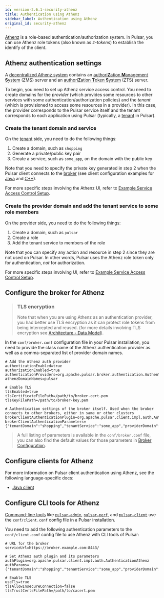 ```yaml
---
id: version-2.6.1-security-athenz
title: Authentication using Athenz
sidebar_label: Authentication using Athenz
original_id: security-athenz
---
```


[Athenz](https://github.com/AthenZ/athenz) is a role-based authentication/authorization system. In Pulsar, you can use Athenz role tokens (also known as *z-tokens*) to establish the identify of the client.

## Athenz authentication settings

A [decentralized Athenz system](https://github.com/AthenZ/athenz/blob/master/docs/decent_authz_flow.md) contains an [authori**Z**ation **M**anagement **S**ystem](https://github.com/AthenZ/athenz/blob/master/docs/setup_zms.md) (ZMS) server and an [authori**Z**ation **T**oken **S**ystem](https://github.com/AthenZ/athenz/blob/master/docs/setup_zts.md) (ZTS) server.

To begin, you need to set up Athenz service access control. You need to create domains for the *provider* (which provides some resources to other services with some authentication/authorization policies) and the *tenant* (which is provisioned to access some resources in a provider). In this case, the provider corresponds to the Pulsar service itself and the tenant corresponds to each application using Pulsar (typically, a [tenant](reference-terminology.md#tenant) in Pulsar).

### Create the tenant domain and service

On the [tenant](reference-terminology.md#tenant) side, you need to do the following things:

1. Create a domain, such as `shopping`
2. Generate a private/public key pair
3. Create a service, such as `some_app`, on the domain with the public key

Note that you need to specify the private key generated in step 2 when the Pulsar client connects to the [broker](reference-terminology.md#broker) (see client configuration examples for [Java](client-libraries-java.md#tls-authentication) and [C++](client-libraries-cpp.md#tls-authentication)).

For more specific steps involving the Athenz UI, refer to [Example Service Access Control Setup](https://github.com/AthenZ/athenz/blob/master/docs/example_service_athenz_setup.md#client-tenant-domain).

### Create the provider domain and add the tenant service to some role members

On the provider side, you need to do the following things:

1. Create a domain, such as `pulsar`
2. Create a role
3. Add the tenant service to members of the role

Note that you can specify any action and resource in step 2 since they are not used on Pulsar. In other words, Pulsar uses the Athenz role token only for authentication, *not* for authorization.

For more specific steps involving UI, refer to [Example Service Access Control Setup](https://github.com/AthenZ/athenz/blob/master/docs/example_service_athenz_setup.md#server-provider-domain).

## Configure the broker for Athenz

> ### TLS encryption 
>
> Note that when you are using Athenz as an authentication provider, you had better use TLS encryption 
> as it can protect role tokens from being intercepted and reused. (for more details involving TLS encryption see [Architecture - Data Model](https://github.com/AthenZ/athenz/blob/master/docs/data_model.md)).

In the `conf/broker.conf` configuration file in your Pulsar installation, you need to provide the class name of the Athenz authentication provider as well as a comma-separated list of provider domain names.

```properties
# Add the Athenz auth provider
authenticationEnabled=true
authorizationEnabled=true
authenticationProviders=org.apache.pulsar.broker.authentication.AuthenticationProviderAthenz
athenzDomainNames=pulsar

# Enable TLS
tlsEnabled=true
tlsCertificateFilePath=/path/to/broker-cert.pem
tlsKeyFilePath=/path/to/broker-key.pem

# Authentication settings of the broker itself. Used when the broker connects to other brokers, either in same or other clusters
brokerClientAuthenticationPlugin=org.apache.pulsar.client.impl.auth.AuthenticationAthenz
brokerClientAuthenticationParameters={"tenantDomain":"shopping","tenantService":"some_app","providerDomain":"pulsar","privateKey":"file:///path/to/private.pem","keyId":"v1"}
```

> A full listing of parameters is available in the `conf/broker.conf` file, you can also find the default
> values for those parameters in [Broker Configuration](reference-configuration.md#broker).

## Configure clients for Athenz

For more information on Pulsar client authentication using Athenz, see the following language-specific docs:

* [Java client](client-libraries-java.md#athenz)

## Configure CLI tools for Athenz

[Command-line tools](reference-cli-tools.md) like [`pulsar-admin`](reference-pulsar-admin.md), [`pulsar-perf`](reference-cli-tools.md#pulsar-perf), and [`pulsar-client`](reference-cli-tools.md#pulsar-client) use the `conf/client.conf` config file in a Pulsar installation.

You need to add the following authentication parameters to the `conf/client.conf` config file to use Athenz with CLI tools of Pulsar:

```properties
# URL for the broker
serviceUrl=https://broker.example.com:8443/

# Set Athenz auth plugin and its parameters
authPlugin=org.apache.pulsar.client.impl.auth.AuthenticationAthenz
authParams={"tenantDomain":"shopping","tenantService":"some_app","providerDomain":"pulsar","privateKey":"file:///path/to/private.pem","keyId":"v1"}

# Enable TLS
useTls=true
tlsAllowInsecureConnection=false
tlsTrustCertsFilePath=/path/to/cacert.pem
```
